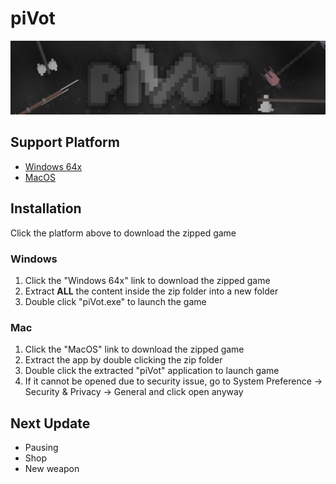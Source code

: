 # piVot
![Banner](banner.png)

## Support Platform
- [Windows 64x](https://github.com/covector/piVot/releases/download/v0.4/piVot_win64x.zip)
- [MacOS](https://github.com/covector/piVot/releases/download/v0.4/piVot_macOS.zip)

## Installation
Click the platform above to download the zipped game

### Windows 
1. Click the "Windows 64x" link to download the zipped game
2. Extract **ALL** the content inside the zip folder into a new folder
3. Double click "piVot.exe" to launch the game

### Mac
1. Click the "MacOS" link to download the zipped game
2. Extract the app by double clicking the zip folder
3. Double click the extracted "piVot" application to launch game
4. If it cannot be opened due to security issue, go to System Preference $\rightarrow$ Security & Privacy $\rightarrow$ General and click open anyway

## Next Update
- Pausing
- Shop
- New weapon